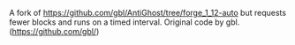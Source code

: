 
A fork of https://github.com/gbl/AntiGhost/tree/forge_1_12-auto but requests fewer blocks and runs on a timed interval. Original code by gbl. (https://github.com/gbl/)
